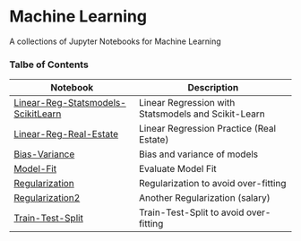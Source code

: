 # Machine Learning
A collections of Jupyter Notebooks for Machine Learning

### Talbe of Contents ###
|Notebook|Description|
|--------------|-----------------------------------|
| [Linear-Reg-Statsmodels-ScikitLearn](./Linear-Reg-Statsmodels-ScikitLearn.ipynb) | Linear Regression with Statsmodels and Scikit-Learn |
| [Linear-Reg-Real-Estate](./Linear-Reg-Real-Estate.ipynb) | Linear Regression Practice (Real Estate) |
| [Bias-Variance](./Bias-Variance.ipynb) | Bias and variance of models |
| [Model-Fit](./Model-Fit.ipynb) | Evaluate Model Fit |
| [Regularization](./Regularization.ipynb) | Regularization to avoid over-fitting |
| [Regularization2](./Regularization2.ipynb) | Another Regularization (salary) |
|[Train-Test-Split](./Train-Test-Split.ipynb)| Train-Test-Split to avoid over-fitting |
